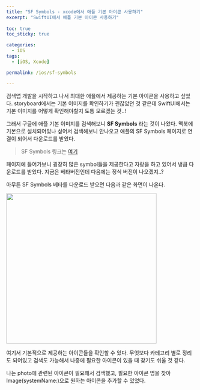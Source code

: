 ```yaml
---
title: "SF Symbols - xcode에서 애플 기본 아이콘 사용하기"
excerpt: "SwiftUI에서 애플 기본 아이콘 사용하기"
  
toc: true
toc_sticky: true

categories:
  - iOS
tags:
  - [iOS, Xcode]

permalink: /ios/sf-symbols

---
```


검색앱 개발을 시작하고 나서 최대한 애플에서 제공하는 기본 아이콘을 사용하고 싶었다. 
storyboard에서는 기본 이미지를 확인하기가 괜찮았던 것 같은데 SwiftUI에서는 기본 이미지를 어떻게 확인해야할지 도통 모르겠는 것..!

그래서 구글에 애플 기본 이미지를 검색해보니 **SF Symbols** 라는 것이 나왔다.
맥북에 기본으로 설치되어있나 싶어서 검색해보니 안나오고 애플의 SF Symbols 페이지로 연결이 되어서 다운로드를 받았다.


> SF Symbols 링크는 [여기](https://developer.apple.com/sf-symbols/)

페이지에 들어가보니 굉장히 많은 symbol들을 제공한다고 자랑을 하고 있어서 냉큼 다운로드를 받았다. 지금은 베타버전인데 다음에는 정식 버전이 나오겠지..?

아무튼 SF Symbols 베타를 다운로드 받으면 다음과 같은 화면이 나온다.


<img src="https://user-images.githubusercontent.com/22000470/187691912-e75b1d53-4f5f-4ab9-bc24-dd9f22eb5ab3.png" width="400">

여기서 기본적으로 제공하는 아이콘들을 확인할 수 있다. 무엇보다 카테고리 별로 정리도 되어있고 검색도 가능해서 나중에 필요한 아이콘이 있을 때 찾기도 쉬울 것 같다.

나는 photo에 관련된 아이콘이 필요해서 검색했고, 필요한 아이콘 명을 찾아 Image(systemName:)으로 원하는 아이콘을 추가할 수 있었다.

